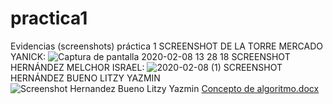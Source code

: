 # practica1
Evidencias (screenshots) práctica 1
SCREENSHOT DE LA TORRE MERCADO YANICK:
![Captura de pantalla 2020-02-08 13 28 18](https://user-images.githubusercontent.com/60725975/74090963-b830f000-4a77-11ea-9d6a-63ad132b6405.png)
SCREENSHOT HERNÁNDEZ MELCHOR ISRAEL:
![2020-02-08 (1)](https://user-images.githubusercontent.com/60724032/74092413-fa166200-4a88-11ea-9994-e1113b007f2a.png)
SCREENSHOT HERNÁNDEZ BUENO LITZY YAZMIN
![Screenshot Hernandez Bueno Litzy Yazmin](https://user-images.githubusercontent.com/60713872/74095071-07474700-4ab1-11ea-8039-e390a7cbcb20.png)
[Concepto de algoritmo.docx](https://github.com/litzybueno/Resumen/files/4176440/Concepto.de.algoritmo.docx)
